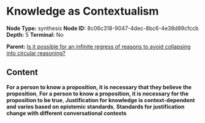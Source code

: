 # Knowledge as Contextualism

**Node Type:** synthesis
**Node ID:** 8c06c318-9047-4dec-8bc6-4e38d89cfccb
**Depth:** 5
**Terminal:** No

**Parent:** [Is it possible for an infinite regress of reasons to avoid collapsing into circular reasoning?](is-it-possible-for-an-infinite-regress-of-reasons-to-avoid-collapsing-into-circular-reasoning-antithesis-83f0deea-c902-484f-9e69-efb598c6f92c.md)

## Content

**For a person to know a proposition, it is necessary that they believe the proposition**, **For a person to know a proposition, it is necessary for the proposition to be true**, **Justification for knowledge is context-dependent and varies based on epistemic standards**, **Standards for justification change with different conversational contexts**
